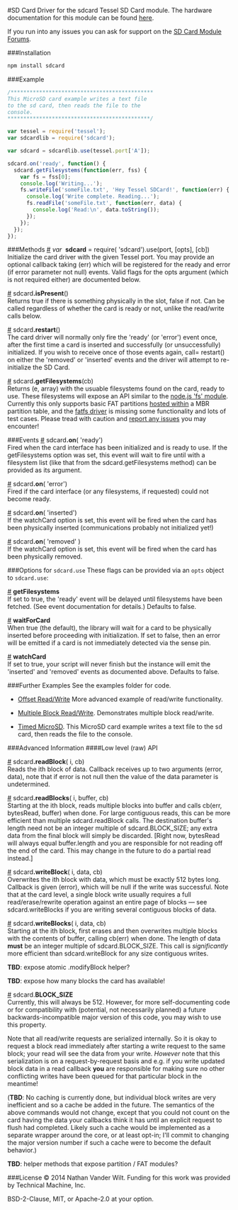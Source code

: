 #SD Card
Driver for the sdcard Tessel SD Card module. The hardware documentation for this module can be found [here](https://github.com/tessel/hardware/blob/master/modules-overview.md#micro-sd-card).

If you run into any issues you can ask for support on the [SD Card Module Forums](http://forums.tessel.io/category/microsd).

###Installation
```sh
npm install sdcard
```

###Example
```js
/*********************************************
This MicroSD card example writes a text file
to the sd card, then reads the file to the
console.
*********************************************/

var tessel = require('tessel');
var sdcardlib = require('sdcard');

var sdcard = sdcardlib.use(tessel.port['A']);

sdcard.on('ready', function() {
  sdcard.getFilesystems(function(err, fss) {
    var fs = fss[0];
    console.log('Writing...');
    fs.writeFile('someFile.txt', 'Hey Tessel SDCard!', function(err) {
      console.log('Write complete. Reading...');
      fs.readFile('someFile.txt', function(err, data) {
        console.log('Read:\n', data.toString());
      });
    });
  });
});
```

###Methods
&#x20;<a href="#api-var-sdcard-require-sdcard-use-port-opts-cb-Initialize-the-card-driver-with-the-given-Tessel-port-You-may-provide-an-optional-callback-taking-err-which-will-be-registered-for-the-ready-and-error-if-error-parameter-not-null-events-Valid-flags-for-the-opts-argument-which-is-not-required-either-are-documented-below" name="api-var-sdcard-require-sdcard-use-port-opts-cb-Initialize-the-card-driver-with-the-given-Tessel-port-You-may-provide-an-optional-callback-taking-err-which-will-be-registered-for-the-ready-and-error-if-error-parameter-not-null-events-Valid-flags-for-the-opts-argument-which-is-not-required-either-are-documented-below">#</a> <i>var</i>&nbsp; <b>sdcard</b> = require( 'sdcard').use(port, [opts], [cb])  
Initialize the card driver with the given Tessel port. You may provide an optional callback taking (err) which will be registered for the ready and error (if error parameter not null) events. Valid flags for the opts argument (which is not required either) are documented below.  

&#x20;<a href="#api-sdcard-isPresent-returns-true-if-there-is-something-physically-in-the-slot-false-if-not-Can-be-called-regardless-of-whether-the-card-is-ready-or-not-unlike-the-read-write-calls-below" name="api-sdcard-isPresent-returns-true-if-there-is-something-physically-in-the-slot-false-if-not-Can-be-called-regardless-of-whether-the-card-is-ready-or-not-unlike-the-read-write-calls-below">#</a> sdcard<b>.isPresent</b>()  
 Returns true if there is something physically in the slot, false if not. Can be called regardless of whether the card is ready or not, unlike the read/write calls below.  

&#x20;<a href="#api-sdcard-restart-The-card-driver-will-normally-only-fire-the-ready-or-error-event-once-after-the-first-time-a-card-is-inserted-and-successfully-or-unsuccessfully-initialized-If-you-wish-to-receive-once-of-those-events-again-call-restart-on-either-the-removed-or-inserted-events-and-the-driver-will-attempt-to-re-initialize-the-SD-Card" name="api-sdcard-restart-The-card-driver-will-normally-only-fire-the-ready-or-error-event-once-after-the-first-time-a-card-is-inserted-and-successfully-or-unsuccessfully-initialized-If-you-wish-to-receive-once-of-those-events-again-call-restart-on-either-the-removed-or-inserted-events-and-the-driver-will-attempt-to-re-initialize-the-SD-Card">#</a> sdcard<b>.restart</b>()  
The card driver will normally only fire the 'ready' (or 'error') event once, after the first time a card is inserted and successfully (or unsuccessfully) initialized. If you wish to receive once of those events again, call= restart() on either the 'removed' or 'inserted' events and the driver will attempt to re-initialize the SD Card.  

&#x20;<a href="#api-sdcard-getFilesystems-cb-Returns-e-array-with-the-usuable-filesystems-found-on-the-card-ready-to-use-These-filesystems-will-expose-an-API-similar-to-the-node-js-fs-module-http-nodejs-org-api-fs-html-Currently-this-only-supports-basic-FAT-partitions-hosted-within-https-github-com-natevw-parsetition-a-MBR-partition-table-and-the-fatfs-driver-https-github-com-natevw-fatfs-is-missing-some-functionality-and-lots-of-test-cases-Please-tread-with-caution-and-report-any-issues-https-github-com-natevw-fatfs-issues-you-may-encounter" name="api-sdcard-getFilesystems-cb-Returns-e-array-with-the-usuable-filesystems-found-on-the-card-ready-to-use-These-filesystems-will-expose-an-API-similar-to-the-node-js-fs-module-http-nodejs-org-api-fs-html-Currently-this-only-supports-basic-FAT-partitions-hosted-within-https-github-com-natevw-parsetition-a-MBR-partition-table-and-the-fatfs-driver-https-github-com-natevw-fatfs-is-missing-some-functionality-and-lots-of-test-cases-Please-tread-with-caution-and-report-any-issues-https-github-com-natevw-fatfs-issues-you-may-encounter">#</a> sdcard<b>.getFilesystems</b>(cb)  
Returns (e, array) with the usuable filesystems found on the card, ready to use. These filesystems will expose an API similar to the [node.js 'fs' module](http://nodejs.org/api/fs.html). Currently this only supports basic FAT partitions [hosted within](https://github.com/natevw/parsetition) a</i> MBR partition table, and the [fatfs driver](https://github.com/natevw/fatfs) is missing some functionality and lots of test cases. Please tread with caution and [report any issues](https://github.com/natevw/fatfs/issues) you may encounter!  

###Events
&#x20;<a href="#api-sdcard-on-ready-Fired-when-the-card-interface-has-been-initialized-and-is-ready-to-use-If-the-getFilesystems-option-was-set-this-event-will-wait-to-fire-until-with-a-filesystem-list-like-that-from-the-sdcard-getFilesystems-method-can-be-provided-as-its-argument" name="api-sdcard-on-ready-Fired-when-the-card-interface-has-been-initialized-and-is-ready-to-use-If-the-getFilesystems-option-was-set-this-event-will-wait-to-fire-until-with-a-filesystem-list-like-that-from-the-sdcard-getFilesystems-method-can-be-provided-as-its-argument">#</a> sdcard<b>.on</b>( 'ready')  
Fired when the card interface has been initialized and is ready to use. If the getFilesystems option was set, this event will wait to fire until with a filesystem list (like that from the sdcard.getFilesystems method) can be provided as its argument.  

&#x20;<a href="#api-sdcard-on-error-Fired-if-the-card-interface-or-any-filesystems-if-requested-could-not-become-ready" name="api-sdcard-on-error-Fired-if-the-card-interface-or-any-filesystems-if-requested-could-not-become-ready">#</a> sdcard<b>.on</b>( 'error')  
Fired if the card interface (or any filesystems, if requested) could not become ready.  

&#x20;<a href="#api-sdcard-on-inserted-If-the-watchCard-option-is-set-this-event-will-be-fired-when-the-card-has-been-physically-inserted-communications-probably-not-initialized-yet" name="api-sdcard-on-inserted-If-the-watchCard-option-is-set-this-event-will-be-fired-when-the-card-has-been-physically-inserted-communications-probably-not-initialized-yet">#</a> sdcard<b>.on</b>( 'inserted')  
If the watchCard option is set, this event will be fired when the card has been physically inserted (communications probably not initialized yet!)  

&#x20;<a href="#api-sdcard-on-removed-If-the-watchCard-option-is-set-this-event-will-be-fired-when-the-card-has-been-physically-removed" name="api-sdcard-on-removed-If-the-watchCard-option-is-set-this-event-will-be-fired-when-the-card-has-been-physically-removed">#</a> sdcard<b>.on</b>( 'removed' )  
 If the watchCard option is set, this event will be fired when the card has been physically removed.  

###Options for `sdcard.use`
These flags can be provided via an `opts` object to `sdcard.use`:

&#x20;<a href="#api-sdcard-use-getFilesystems-If-set-to-true-the-ready-event-will-be-delayed-until-filesystems-have-been-fetched-See-event-documentation-for-details-Defaults-to-false" name="api-sdcard-use-getFilesystems-If-set-to-true-the-ready-event-will-be-delayed-until-filesystems-have-been-fetched-See-event-documentation-for-details-Defaults-to-false">#</a> <b>getFilesystems</b>  
If set to true, the 'ready' event will be delayed until filesystems have been fetched. (See event documentation for details.) Defaults to false.  

&#x20;<a href="#api-sdcard-use-waitForCard-When-true-the-default-the-library-will-wait-for-a-card-to-be-physically-inserted-before-proceeding-with-initialization-If-set-to-false-then-an-error-will-be-emitted-if-a-card-is-not-immediately-detected-via-the-sense-pin" name="api-sdcard-use-waitForCard-When-true-the-default-the-library-will-wait-for-a-card-to-be-physically-inserted-before-proceeding-with-initialization-If-set-to-false-then-an-error-will-be-emitted-if-a-card-is-not-immediately-detected-via-the-sense-pin">#</a> <b>waitForCard</b>  
When true (the default), the library will wait for a card to be physically inserted before proceeding with initialization. If set to false, then an error will be emitted if a card is not immediately detected via the sense pin. 

&#x20;<a href="#api-sdcard-use-watchCard-If-set-to-true-your-script-will-never-finish-but-the-instance-will-emit-the-inserted-and-removed-events-as-documented-above-Defaults-to-false" name="api-sdcard-use-watchCard-If-set-to-true-your-script-will-never-finish-but-the-instance-will-emit-the-inserted-and-removed-events-as-documented-above-Defaults-to-false">#</a> <b>watchCard</b>  
If set to true, your script will never finish but the instance will emit the 'inserted' and 'removed' events as documented above. Defaults to false.  

###Further Examples
See the examples folder for code.

* [Offset Read/Write](https://github.com/tessel/sdcard/blob/master/examples/offset_rw.js) More advanced example of read/write functionality.

* [Multiple Block Read/Write](https://github.com/tessel/sdcard/blob/master/examples/test_multi.js). Demonstrates multiple block read/write. 

* [Timed MicroSD](https://github.com/tessel/sdcard/blob/master/examples/timed_microsd.js). This MicroSD card example writes a text file to the sd card, then reads the file to the console. 

###Advanced Information
####Low level (raw) API

&#x20;<a href="#api-sdcard-readBlock-i-cb-reads-the-i-th-block-of-data-Callback-receives-up-to-two-arguments-error-data-note-that-if-error-is-not-null-then-the-value-of-the-data-parameter-is-undetermined" name="api-sdcard-readBlock-i-cb-reads-the-i-th-block-of-data-Callback-receives-up-to-two-arguments-error-data-note-that-if-error-is-not-null-then-the-value-of-the-data-parameter-is-undetermined">#</a> sdcard<b>.readBlock</b>( i, cb)  
Reads the ith block of data. Callback receives up to two arguments (error, data), note that if error is not null then the value of the data parameter is undetermined.  

&#x20;<a href="#api-sdcard-readBlocks-i-buffer-cb-starting-at-the-i-th-block-reads-multiple-blocks-into-buffer-and-calls-cb-err-bytesRead-buffer-when-done-For-large-contiguous-reads-this-can-be-more-efficient-than-multiple-sdcard-readBlock-calls-The-destination-buffer-s-length-need-not-be-an-integer-multiple-of-sdcard-BLOCK_SIZE-any-extra-data-from-the-final-block-will-simply-be-discarded-Right-now-bytesRead-will-always-equal-buffer-length-and-you-are-responsible-for-not-reading-off-the-end-of-the-card-This-may-change-in-the-future-to-do-a-partial-read-instead" name="api-sdcard-readBlocks-i-buffer-cb-starting-at-the-i-th-block-reads-multiple-blocks-into-buffer-and-calls-cb-err-bytesRead-buffer-when-done-For-large-contiguous-reads-this-can-be-more-efficient-than-multiple-sdcard-readBlock-calls-The-destination-buffer-s-length-need-not-be-an-integer-multiple-of-sdcard-BLOCK_SIZE-any-extra-data-from-the-final-block-will-simply-be-discarded-Right-now-bytesRead-will-always-equal-buffer-length-and-you-are-responsible-for-not-reading-off-the-end-of-the-card-This-may-change-in-the-future-to-do-a-partial-read-instead">#</a> sdcard<b>.readBlocks</b>( i, buffer, cb)  
Starting at the ith block, reads multiple blocks into buffer and calls cb(err, bytesRead, buffer) when done. For large contiguous reads, this can be more efficient than multiple sdcard.readBlock calls.  The destination buffer's length need not be an integer multiple of sdcard.BLOCK_SIZE; any extra data from the final block will simply be discarded. [Right now, bytesRead will always equal buffer.length and you are responsible for not reading off the end of the card. This may change in the future to do a partial read instead.]  

&#x20;<a href="#api-sdcard-writeBlock-i-data-cb-overwrites-the-i-th-block-with-data-which-must-be-exactly-512-bytes-long-Callback-is-given-error-which-will-be-null-if-the-write-was-successful-Note-that-at-the-card-level-a-single-block-write-usually-requires-a-full-read-erase-rewrite-operation-against-an-entire-page-of-blocks-see-sdcard-writeBlocks-if-you-are-writing-several-contiguous-blocks-of-data" name="api-sdcard-writeBlock-i-data-cb-overwrites-the-i-th-block-with-data-which-must-be-exactly-512-bytes-long-Callback-is-given-error-which-will-be-null-if-the-write-was-successful-Note-that-at-the-card-level-a-single-block-write-usually-requires-a-full-read-erase-rewrite-operation-against-an-entire-page-of-blocks-see-sdcard-writeBlocks-if-you-are-writing-several-contiguous-blocks-of-data">#</a> sdcard<b>.writeBlock</b>( i, data, cb)  
Overwrites the ith block with data, which must be exactly 512 bytes long. Callback is given (error), which will be null if the write was successful. Note that at the card level, a single block write usually requires a full read/erase/rewrite operation against an entire page of blocks — see sdcard.writeBlocks if you are writing several contiguous blocks of data.  

&#x20;<a href="#api-sdcard-writeBlocks-i-data-cb-starting-at-the-i-th-block-first-erases-and-then-overwrites-multiple-blocks-with-the-contents-of-buffer-calling-cb-err-when-done-The-length-of-data-must-be-an-integer-multiple-of-sdcard-BLOCK_SIZE-This-call-is-significantly-more-efficient-than-sdcard-writeBlock-for-any-size-contiguous-writes" name="api-sdcard-writeBlocks-i-data-cb-starting-at-the-i-th-block-first-erases-and-then-overwrites-multiple-blocks-with-the-contents-of-buffer-calling-cb-err-when-done-The-length-of-data-must-be-an-integer-multiple-of-sdcard-BLOCK_SIZE-This-call-is-significantly-more-efficient-than-sdcard-writeBlock-for-any-size-contiguous-writes">#</a> sdcard<b>.writeBlocks</b>( i, data, cb)  
Starting at the ith block, first erases and then overwrites multiple blocks with the contents of buffer, calling cb(err) when done. The length of data **must** be an integer multiple of sdcard.BLOCK_SIZE. This call is *significantly* more efficient than sdcard.writeBlock for any size contiguous writes.   

**TBD**: expose atomic .modifyBlock helper?

**TBD**: expose how many blocks the card has available!

&#x20;<a href="#api-sdcard-BLOCK_SIZE-currently-this-will-always-be-512-However-for-more-self-documenting-code-or-for-compatibility-with-potential-not-necessarily-planned-a-future-backwards-incompatible-major-version-of-this-code-you-may-wish-to-use-this-property" name="api-sdcard-BLOCK_SIZE-currently-this-will-always-be-512-However-for-more-self-documenting-code-or-for-compatibility-with-potential-not-necessarily-planned-a-future-backwards-incompatible-major-version-of-this-code-you-may-wish-to-use-this-property">#</a> sdcard.<b>BLOCK_SIZE</b>  
Currently, this will always be 512. However, for more self-documenting code or for compatibility with (potential, not necessarily planned) a future backwards-incompatible major version of this code, you may wish to use this property.  

Note that all read/write requests are serialized internally. So it is okay to request a block read immediately after starting a write request to the same block; your read will see the data from your write. *However* note that this serialization is on a request-by-request basis and e.g. if you write updated block data in a read callback **you** are responsible for making sure no other conflicting writes have been queued for that particular block in the meantime!

(**TBD**: No caching is currently done, but individual block writes are very inefficient and so a cache be added in the future. The semantics of the above commands would not change, except that you could not count on the card having the data your callbacks think it has until an explicit request to flush had completed. Likely such a cache would be implemented as a separate wrapper around the core, or at least opt-in; I'll commit to changing the major version number if such a cache were to become the default behavior.)

**TBD**: helper methods that expose partition / FAT modules?

###License
© 2014 Nathan Vander Wilt.
Funding for this work was provided by Technical Machine, Inc.

BSD-2-Clause, MIT, or Apache-2.0 at your option.

